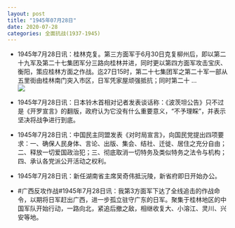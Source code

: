 ```yaml
---
layout: post
title: "1945年07月28日"
date: 2020-07-28
categories: 全面抗战(1937-1945)
---
```


<meta name="referrer" content="no-referrer" />

- 1945年7月28日讯：桂林克复。第三方面军于6月30日克复柳州后，即以第二十九军及第二十七集团军分三路向桂林并进，同时更以第四方面军攻击宝庆、衡阳，策应桂林方面之作战。迄27日15时，第二十七集团军之第二十军一部从五里街由桂林南门突入市区，日军凭家屋顽强抵抗；同时第二十 ... <br/><img src="https://wx1.sinaimg.cn/large/aca367d8ly1gh6xsry69uj20c80bx74f.jpg" />

- 1945年7月28日讯：日本铃木首相对记者发表谈话称：《波茨坦公告》只不过是《开罗宣言》的翻版，政府认为它没有什么重要意义，“不予理睬”，并表示坚决将战争进行到底。 

- 1945年7月28日讯：中国民主同盟发表《对时局宣言》，向国民党提出四项要求：一、确保人民身体、言论、出版、集会、结社、迁徙、居住之充分自由；二、释放一切爱国政治犯；三、彻底取消一切特务及类似特务之法令与机构；四、承认各党派公开活动之权利。 

- 1945年7月28日讯：新任湖南省主席吴奇伟抵沅陵，新省府即日开始办公。 

- #广西反攻作战#1945年7月28日讯：我第3方面军下达了全线追击的作战命令，以期将日军赶出广西，进一步孤立驻守广东的日军。聚集于桂林地区的中国军队开始行动，一路向北，紧追后撤之敌，相继收复大、小溶江、灵川、兴安等地。 

